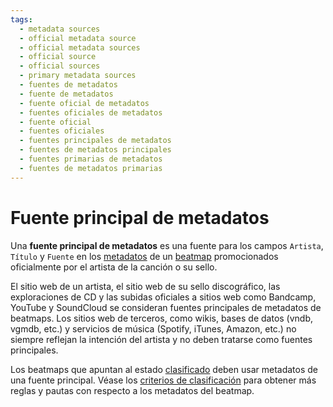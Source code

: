 ```yaml
---
tags:
  - metadata sources
  - official metadata source
  - official metadata sources
  - official source
  - official sources
  - primary metadata sources
  - fuentes de metadatos
  - fuente de metadatos
  - fuente oficial de metadatos
  - fuentes oficiales de metadatos
  - fuente oficial
  - fuentes oficiales
  - fuentes principales de metadatos
  - fuentes de metadatos principales
  - fuentes primarias de metadatos
  - fuentes de metadatos primarias
---
```


# Fuente principal de metadatos

Una **fuente principal de metadatos** es una fuente para los campos `Artista`, `Título` y `Fuente` en los [metadatos](/wiki/Client/Beatmap_editor/Song_setup#metadatos-de-canciones-y-mapas) de un [beatmap](/wiki/Beatmap) promocionados oficialmente por el artista de la canción o su sello.

El sitio web de un artista, el sitio web de su sello discográfico, las exploraciones de CD y las subidas oficiales a sitios web como Bandcamp, YouTube y SoundCloud se consideran fuentes principales de metadatos de beatmaps. Los sitios web de terceros, como wikis, bases de datos (vndb, vgmdb, etc.) y servicios de música (Spotify, iTunes, Amazon, etc.) no siempre reflejan la intención del artista y no deben tratarse como fuentes principales.

Los beatmaps que apuntan al estado [clasificado](/wiki/Beatmap/Category#ranked) deben usar metadatos de una fuente principal. Véase los [criterios de clasificación](/wiki/Ranking_criteria#metadatos) para obtener más reglas y pautas con respecto a los metadatos del beatmap.
